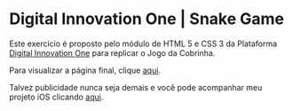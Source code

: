 <!-- Images -->
[site-url]: https://marivaldosena.github.io/snake-game.github.io/index.html
[site-dio-url]: https://digitalinnovation.one/
[heroes-url]: https://github.com/marivaldosena/hero.es

# Digital Innovation One | Snake Game

Este exercício é proposto pelo módulo de HTML 5 e CSS 3 da Plataforma [Digital Innovation One][site-dio-url] para replicar o Jogo da Cobrinha.

Para visualizar a página final, clique [aqui][site-url].

Talvez publicidade nunca seja demais e você pode acompanhar meu projeto iOS clicando [aqui][heroes-url].
